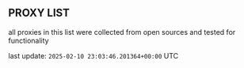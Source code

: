 ## PROXY LIST

all proxies in this list were collected from open sources and tested for functionality

last update: `2025-02-10 23:03:46.201364+00:00` UTC